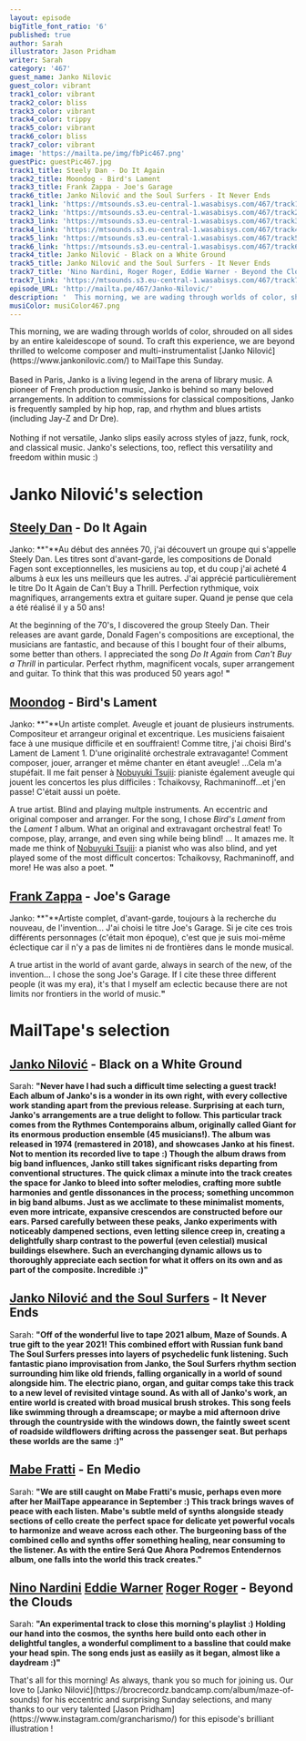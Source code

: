 ```yaml
---
layout: episode
bigTitle_font_ratio: '6'
published: true
author: Sarah
illustrator: Jason Pridham
writer: Sarah
category: '467'
guest_name: Janko Nilovic
guest_color: vibrant
track1_color: vibrant
track2_color: bliss
track3_color: vibrant
track4_color: trippy
track5_color: vibrant
track6_color: bliss
track7_color: vibrant
image: 'https://mailta.pe/img/fbPic467.png'
guestPic: guestPic467.jpg
track1_title: Steely Dan - Do It Again
track2_title: Moondog - Bird's Lament
track3_title: Frank Zappa - Joe's Garage
track6_title: Janko Nilović and the Soul Surfers - It Never Ends
track1_link: 'https://mtsounds.s3.eu-central-1.wasabisys.com/467/track1.mp3'
track2_link: 'https://mtsounds.s3.eu-central-1.wasabisys.com/467/track2.mp3'
track3_link: 'https://mtsounds.s3.eu-central-1.wasabisys.com/467/track3.mp3'
track4_link: 'https://mtsounds.s3.eu-central-1.wasabisys.com/467/track4.mp3'
track5_link: 'https://mtsounds.s3.eu-central-1.wasabisys.com/467/track5.mp3'
track6_link: 'https://mtsounds.s3.eu-central-1.wasabisys.com/467/track6.mp3'
track4_title: Janko Nilović - Black on a White Ground
track5_title: Janko Nilović and the Soul Surfers - It Never Ends
track7_title: 'Nino Nardini, Roger Roger, Eddie Warner - Beyond the Clouds'
track7_link: 'https://mtsounds.s3.eu-central-1.wasabisys.com/467/track7.mp3'
episode_URL: 'http://mailta.pe/467/Janko-Nilovic/'
description: '  This morning, we are wading through worlds of color, shrouded on all sides by an entire kaleidescope of sound. To craft this experience, we are beyond thrilled to welcome composer and multi-instrumentalist Janko Nilović to MailTape this Sunday. Based in Paris, Janko is a living legend in the arena of library music. A pioneer of French production music, Janko is behind so many beloved arrangements. In addition to commissions for classical compositions, Janko is frequently sampled by hip hop, rap, and rhythm and blues artists (including Jay-Z and Dr Dre). '
musiColor: musiColor467.png
---
```

<p id="introduction"> This morning, we are wading through worlds of color, shrouded on all sides by an entire kaleidescope of sound. To craft this experience, we are beyond thrilled to welcome composer and multi-instrumentalist [Janko Nilović](https://www.jankonilovic.com/) to MailTape this Sunday. 
    <br><br>
  Based in Paris, Janko is a living legend in the arena of library music. A pioneer of French production music, Janko is behind so many beloved arrangements. In addition to commissions for classical compositions, Janko is frequently sampled by hip hop, rap, and rhythm and blues artists (including Jay-Z and Dr Dre). 
  <br><br>
Nothing if not versatile, Janko slips easily across styles of jazz, funk, rock, and classical music. Janko's selections, too, reflect this versatility and freedom within music :)
</p>

# Janko Nilović's selection

## [Steely Dan](https://www.steelydan.com/#!/) - Do It Again
Janko: **"**Au début des années 70, j'ai découvert un groupe qui s'appelle Steely Dan. Les titres sont d'avant-garde, les compositions de Donald Fagen sont exceptionnelles, les musiciens au top, et du coup j'ai acheté 4 albums à eux les uns meilleurs que les autres. J'ai apprécié particulièrement le titre Do It Again de Can't Buy a Thrill. Perfection rythmique, voix magnifiques, arrangements extra et guitare super. Quand je pense que cela a été réalisé il y a 50 ans!

At the beginning of the 70's, I discovered the group Steely Dan. Their releases are avant garde, Donald Fagen's compositions are exceptional, the musicians are fantastic, and because of this I bought four of their albums, some better than others. I appreciated the song _Do It Again_ from _Can't Buy a Thrill_ in particular. Perfect rhythm, magnificent vocals, super arrangement and guitar. To think that this was produced 50 years ago! 
**"**

## [Moondog](https://www.macleans.ca/culture/the-weird-and-true-story-of-moondog/) - Bird's Lament
Janko: **"**Un artiste complet. Aveugle et jouant de plusieurs instruments. Compositeur et arrangeur original et excentrique. Les musiciens faisaient face à une musique difficile et en souffraient! Comme titre, j'ai choisi Bird's Lament de Lament 1. D'une originalité orchestrale extravagante! Comment composer, jouer, arranger et même chanter en étant aveugle! ...Cela m'a stupéfait. Il me fait penser à [Nobuyuki Tsujii](https://www.harrisonparrott.com/artists/nobuyuki-tsujii): pianiste également aveugle qui jouent les concertos les plus difficiles : Tchaikovsy, Rachmaninoff...et j'en passe! C'était aussi un poète.

A true artist. Blind and playing multple instruments. An eccentric and original composer and arranger. For the song, I chose _Bird's Lament_ from the _Lament 1_ album. What an original and extravagant orchestral feat! To compose, play, arrange, and even sing while being blind! ... It amazes me. It made me think of [Nobuyuki Tsujii](https://www.harrisonparrott.com/artists/nobuyuki-tsujii): a pianist who was also blind, and yet played some of the most difficult concertos: Tchaikovsy, Rachmaninoff, and more! He was also a poet. 
**"**

## [Frank Zappa](https://www.zappa.com/) - Joe's Garage
Janko: **"**Artiste complet, d'avant-garde, toujours à la recherche du nouveau, de l'invention... J'ai choisi le titre Joe's Garage. Si je cite ces trois différents personnages (c'était mon époque), c'est que je suis moi-même éclectique car il n'y a pas de limites ni de frontières dans le monde musical.

A true artist in the world of avant garde, always in search of the new, of the invention... I chose the song Joe's Garage. If I cite these three different people (it was my era), it's that I myself am eclectic because there are not limits nor frontiers in the  world of music.**"**


# MailTape's selection

## [Janko Nilović](https://www.jankonilovic.com/) - Black on a White Ground
Sarah: **"**Never have I had such a difficult time selecting a guest track! Each album of Janko's is a wonder in its own right, with every collective work standing apart from the previous release. Surprising at each turn, Janko's arrangements are a true delight to follow. This particular track comes from the Rythmes Contemporains album, originally called Giant for its enormous production ensemble (45 musicians!). The album was released in 1974 (remastered in 2018), and showcases Janko at his finest. Not to mention its recorded live to tape :) Though the album draws from big band influences, Janko still takes significant risks departing from conventional structures. The quick climax a minute into the track creates the space for Janko to bleed into softer melodies, crafting more subtle harmonies and gentle dissonances in the process; something uncommon in big band albums. Just as we acclimate to these minimalist moments, even more intricate, expansive crescendos are constructed before our ears. Parsed carefully between these peaks, Janko experiments with noticeably dampened sections, even letting silence creep in, creating a delightfully sharp contrast to the powerful (even celestial) musical buildings elsewhere. Such an everchanging dynamic allows us to thoroughly appreciate each section for what it offers on its own and as part of the composite. Incredible :)**"**

## [Janko Nilović and the Soul Surfers](https://brocrecordz.bandcamp.com/album/maze-of-sounds) - It Never Ends
Sarah: **"**Off of the wonderful live to tape 2021 album, Maze of Sounds. A true gift to the year 2021! This combined effort with Russian funk band The Soul Surfers presses into layers of psychedelic funk listening. Such fantastic piano improvisation from Janko, the Soul Surfers rhythm section surrounding him like old friends, falling organically in a world of sound alongside him. The electric piano, organ, and guitar comps take this track to a new level of revisited vintage sound. As with all of Janko's work, an entire world is created with broad musical brush strokes. This song feels like swimming through a dreamscape; or maybe a mid afternoon drive through the countryside with the windows down, the faintly sweet scent of roadside wildflowers drifting across the passenger seat. But perhaps these worlds are the same :)**"**

## [Mabe Fratti](https://mabefratti1.bandcamp.com/) - En Medio
Sarah: **"**We are still caught on Mabe Fratti's music, perhaps even more after her MailTape appearance in September :) This track brings waves of peace with each listen. Mabe's subtle meld of synths alongside steady sections of cello create the perfect space for delicate yet powerful vocals to harmonize and weave across each other. The burgeoning bass of the combined cello and synths offer something healing, near consuming to the listener. As with the entire Será Que Ahora Podremos Entendernos album, one falls into the world this track creates.**"**

## [Nino Nardini](https://www.discogs.com/artist/35303-Nino-Nardini) [Eddie Warner](https://www.discogs.com/artist/61114-Eddie-Warner) [Roger Roger](https://www.discogs.com/artist/44313-Roger-Roger) - Beyond the Clouds
Sarah: **"**An experimental track to close this morning's playlist :) Holding our hand into the cosmos, the synths here build onto each other in delightful tangles, a wonderful compliment to a bassline that could make your head spin. The song ends just as easiily as it began, almost like a daydream :)**"**

<p id="outroduction">That's all for this morning! As always, thank you so much for joining us. Our love to [Janko Nilović](https://brocrecordz.bandcamp.com/album/maze-of-sounds) for his eccentric and surprising Sunday selections, and many thanks to our very talented [Jason Pridham](https://www.instagram.com/grancharismo/) for this episode's brilliant illustration !</p>
